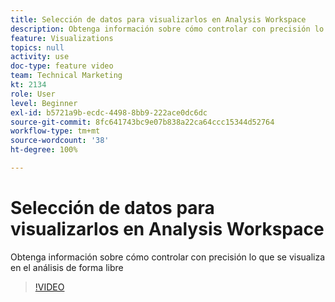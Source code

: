 ```yaml
---
title: Selección de datos para visualizarlos en Analysis Workspace
description: Obtenga información sobre cómo controlar con precisión lo que se visualiza en el análisis de forma libre
feature: Visualizations
topics: null
activity: use
doc-type: feature video
team: Technical Marketing
kt: 2134
role: User
level: Beginner
exl-id: b5721a9b-ecdc-4498-8bb9-222ace0dc6dc
source-git-commit: 8fc641743bc9e07b838a22ca64ccc15344d52764
workflow-type: tm+mt
source-wordcount: '38'
ht-degree: 100%

---
```


# Selección de datos para visualizarlos en Analysis Workspace

Obtenga información sobre cómo controlar con precisión lo que se visualiza en el análisis de forma libre

>[!VIDEO](https://video.tv.adobe.com/v/23993/?quality=12&learn=on)
